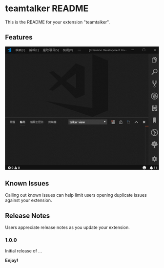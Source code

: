 # teamtalker README

This is the README for your extension "teamtalker".

## Features

![feature X](./resources/talker.gif)

## Known Issues

Calling out known issues can help limit users opening duplicate issues against your extension.

## Release Notes

Users appreciate release notes as you update your extension.

### 1.0.0

Initial release of ...

**Enjoy!**
